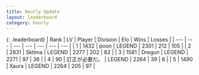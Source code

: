```yaml
---
title: Hourly Update
layout: leaderboard
category: hourly
---
```


{: .leaderboard}
| Rank | LV | Player | Division | Elo | Wins | Losses |
| --- | --- | --- | --- | --- | --- | --- |
| <span data-change="0">1</span> | 1432 | <span title="ID: 540690">poon</span> | LEGEND | <span data-change="0">2301</span> | <span data-change="0">212</span> | <span data-change="0">105</span> |
| <span data-change="0">2</span> | 2831 | <span title="ID: 353063">Sktima</span> | LEGEND | <span data-change="0">2277</span> | <span data-change="0">202</span> | <span data-change="0">82</span> |
| <span data-change="5">3</span> | 1581 | <span title="ID: 337810">Dregun</span> | LEGEND | <span data-change="16">2271</span> | <span data-change="3">97</span> | <span data-change="0">36</span> |
| <span data-change="-1">4</span> | 90 | <span title="ID: 754604">訂正が必要だ。</span> | LEGEND | <span data-change="0">2264</span> | <span data-change="0">39</span> | <span data-change="0">6</span> |
| <span data-change="-1">5</span> | 1490 | <span title="ID: 200908">Xaura</span> | LEGEND | <span data-change="0">2264</span> | <span data-change="0">205</span> | <span data-change="0">97</span> |